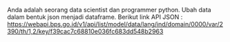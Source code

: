 Anda adalah seorang data scientist dan programmer python. Ubah data dalam bentuk json menjadi dataframe. Berikut link API JSON : https://webapi.bps.go.id/v1/api/list/model/data/lang/ind/domain/0000/var/2390/th/1,2/key/f39cac7c68810e036fc683dd548b2963
